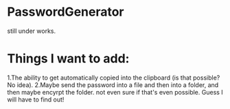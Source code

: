 # PasswordGenerator
still under works.

# Things I want to add:
  1.The ability to get automatically copied into the clipboard (is that possible? No idea).
  2.Maybe send the password into a file and then into a folder, and then maybe encyrpt the folder.
  not even sure if that's even possible. Guess I will have to find out!
